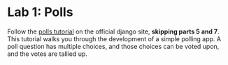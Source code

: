 
# Lab 1: Polls

Follow the [polls tutorial](https://docs.djangoproject.com/en/2.0/intro/tutorial01/) on the official django site, **skipping parts 5 and 7**. This tutorial walks you through the development of a simple polling app. A poll question has multiple choices, and those choices can be voted upon, and the votes are tallied up.
